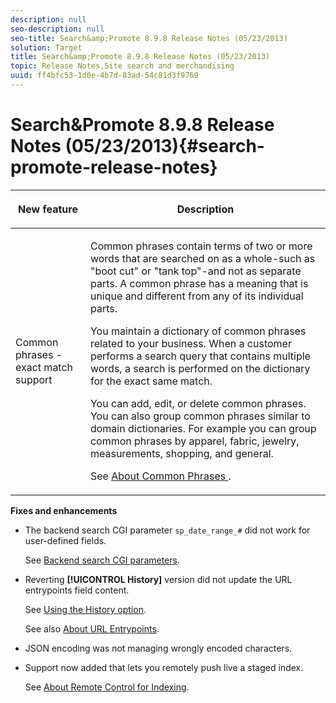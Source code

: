 ```yaml
---
description: null
seo-description: null
seo-title: Search&amp;Promote 8.9.8 Release Notes (05/23/2013)
solution: Target
title: Search&amp;Promote 8.9.8 Release Notes (05/23/2013)
topic: Release Notes,Site search and merchandising
uuid: ff4bfc53-1d0e-4b7d-83ad-54c81d3f9769
---
```


# Search&amp;Promote 8.9.8 Release Notes (05/23/2013){#search-promote-release-notes}

<table> 
 <thead> 
  <tr> 
   <th colname="col1" class="entry"> <p>New feature </p> </th> 
   <th colname="col2" class="entry"> <p>Description </p> </th> 
  </tr> 
 </thead>
 <tbody> 
  <tr> 
   <td colname="col1"> <p> Common phrases - exact match support </p> </td> 
   <td colname="col2"> <p> Common phrases contain terms of two or more words that are searched on as a whole-such as "boot cut" or "tank top"-and not as separate parts. A common phrase has a meaning that is unique and different from any of its individual parts. </p> <p> You maintain a dictionary of common phrases related to your business. When a customer performs a search query that contains multiple words, a search is performed on the dictionary for the exact same match. </p> <p>You can add, edit, or delete common phrases. You can also group common phrases similar to domain dictionaries. For example you can group common phrases by apparel, fabric, jewelry, measurements, shopping, and general. </p> <p>See <a href="../c-about-linguistics-menu/c-about-common-phrases.md#concept_4946E53586DF492EAEB1B7F757FD440F" format="dita" scope="local"> About Common Phrases </a>. </p> </td> 
  </tr> 
 </tbody> 
</table>

**Fixes and enhancements**

* The backend search CGI parameter `sp_date_range_#` did not work for user-defined fields.

  See [Backend search CGI parameters](../c-appendices/c-cgiparameters.md#reference_582E85C3886740C98FE88CA9DF7918E8). 

* Reverting **[!UICONTROL History]** version did not update the URL entrypoints field content.

  See [Using the History option](../t-using-the-history-option.md#task_70DD3F87A67242BBBD2CB27156F43002).

  See also [About URL Entrypoints](../c-about-settings-menu/c-about-crawling-menu.md#concept_5D857E3B5C124E85BC0B5AE77A509573). 

* JSON encoding was not managing wrongly encoded characters. 
* Support now added that lets you remotely push live a staged index.

  See [About Remote Control for Indexing](../c-about-index-menu/c-about-remote-control-for-indexing.md#concept_C79B322190E84106A434E5C6D4A4118F).


